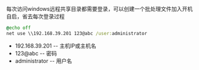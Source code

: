 每次访问windows远程共享目录都需要登录，可以创建一个批处理文件加入开机自启，省去每次登录过程
```bat
@echo off
net use \\192.168.39.201 123@abc /user:administrator
```

- 192.168.39.201  -- 主机IP或主机名
- 123@abc  -- 密码
- administrator  -- 用户名